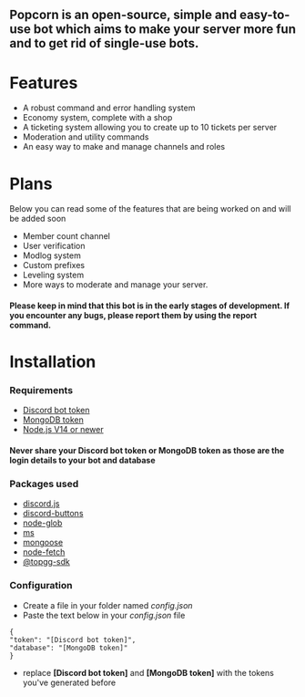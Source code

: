 ## Popcorn is an open-source, simple and easy-to-use bot which aims to make your server more fun and to get rid of single-use bots.

# Features
* A robust command and error handling system
* Economy system, complete with a shop
* A ticketing system allowing you to create up to 10 tickets per server
* Moderation and utility commands
* An easy way to make and manage channels and roles

# Plans
Below you can read some of the features that are being worked on and will be added soon

* Member count channel
* User verification
* Modlog system
* Custom prefixes
* Leveling system
* More ways to moderate and manage your server.

#### Please keep in mind that this bot is in the early stages of development. If you encounter any bugs, please report them by using the report command.


# Installation

### Requirements
* [Discord bot token](https://discord.com/developers/applications)
* [MongoDB token](https://www.mongodb.com/)
* [Node.js V14 or newer](https://nodejs.org/en/)
#### **Never share your Discord bot token or MongoDB token as those are the login details to your bot and database**

### Packages used
* [discord.js](https://github.com/discordjs/discord.js)
* [discord-buttons](https://github.com/AngeloCore/discord-buttons)
* [node-glob](https://github.com/isaacs/node-glob)
* [ms](https://github.com/vercel/ms)
* [mongoose](https://github.com/Automattic/mongoose)
* [node-fetch](https://github.com/node-fetch/node-fetch)
* [@topgg-sdk](https://github.com/top-gg/node-sdk)

### Configuration
* Create a file in your folder named *config.json*
* Paste the text below in your *config.json* file
```
{
"token": "[Discord bot token]",
"database": "[MongoDB token]"
}
```
* replace **[Discord bot token]** and **[MongoDB token]** with the tokens you've generated before
